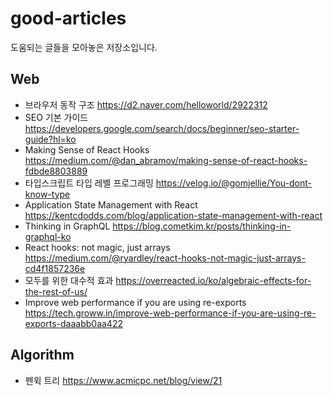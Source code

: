 # good-articles
도움되는 글들을 모아놓은 저장소입니다.

## Web
- 브라우저 동작 구조 <https://d2.naver.com/helloworld/2922312>
- SEO 기본 가이드 <https://developers.google.com/search/docs/beginner/seo-starter-guide?hl=ko>
- Making Sense of React Hooks <https://medium.com/@dan_abramov/making-sense-of-react-hooks-fdbde8803889>
- 타입스크립트 타입 레벨 프로그래밍 <https://velog.io/@gomjellie/You-dont-know-type>
- Application State Management with React <https://kentcdodds.com/blog/application-state-management-with-react>
- Thinking in GraphQL <https://blog.cometkim.kr/posts/thinking-in-graphql-ko>
- React hooks: not magic, just arrays <https://medium.com/@ryardley/react-hooks-not-magic-just-arrays-cd4f1857236e>
- 모두를 위한 대수적 효과 <https://overreacted.io/ko/algebraic-effects-for-the-rest-of-us/>
- Improve web performance if you are using re-exports https://tech.groww.in/improve-web-performance-if-you-are-using-re-exports-daaabb0aa422
## Algorithm
- 펜윅 트리 <https://www.acmicpc.net/blog/view/21>
